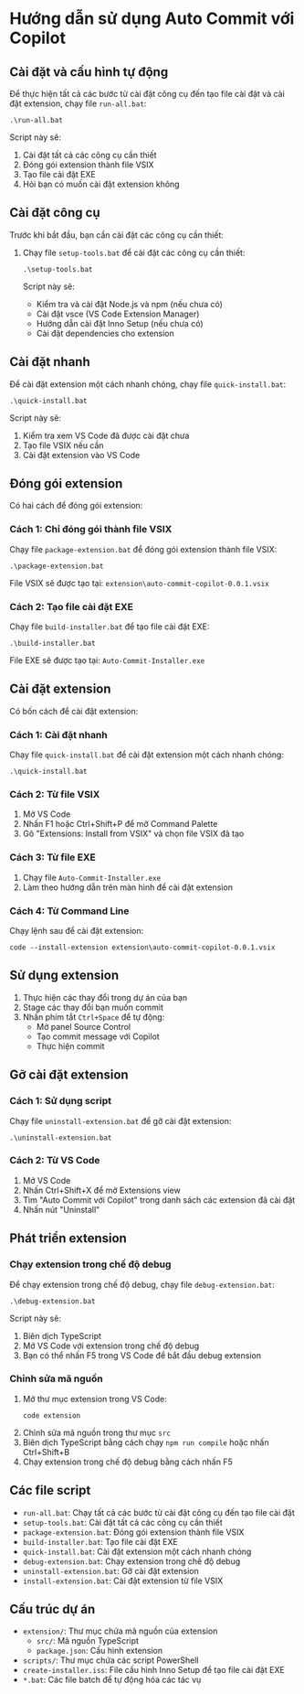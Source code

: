 # Hướng dẫn sử dụng Auto Commit với Copilot

## Cài đặt và cấu hình tự động

Để thực hiện tất cả các bước từ cài đặt công cụ đến tạo file cài đặt và cài đặt extension, chạy file `run-all.bat`:

```
.\run-all.bat
```

Script này sẽ:
1. Cài đặt tất cả các công cụ cần thiết
2. Đóng gói extension thành file VSIX
3. Tạo file cài đặt EXE
4. Hỏi bạn có muốn cài đặt extension không

## Cài đặt công cụ

Trước khi bắt đầu, bạn cần cài đặt các công cụ cần thiết:

1. Chạy file `setup-tools.bat` để cài đặt các công cụ cần thiết:
   ```
   .\setup-tools.bat
   ```

   Script này sẽ:
   - Kiểm tra và cài đặt Node.js và npm (nếu chưa có)
   - Cài đặt vsce (VS Code Extension Manager)
   - Hướng dẫn cài đặt Inno Setup (nếu chưa có)
   - Cài đặt dependencies cho extension

## Cài đặt nhanh

Để cài đặt extension một cách nhanh chóng, chạy file `quick-install.bat`:

```
.\quick-install.bat
```

Script này sẽ:
1. Kiểm tra xem VS Code đã được cài đặt chưa
2. Tạo file VSIX nếu cần
3. Cài đặt extension vào VS Code

## Đóng gói extension

Có hai cách để đóng gói extension:

### Cách 1: Chỉ đóng gói thành file VSIX

Chạy file `package-extension.bat` để đóng gói extension thành file VSIX:
```
.\package-extension.bat
```

File VSIX sẽ được tạo tại: `extension\auto-commit-copilot-0.0.1.vsix`

### Cách 2: Tạo file cài đặt EXE

Chạy file `build-installer.bat` để tạo file cài đặt EXE:
```
.\build-installer.bat
```

File EXE sẽ được tạo tại: `Auto-Commit-Installer.exe`

## Cài đặt extension

Có bốn cách để cài đặt extension:

### Cách 1: Cài đặt nhanh

Chạy file `quick-install.bat` để cài đặt extension một cách nhanh chóng:
```
.\quick-install.bat
```

### Cách 2: Từ file VSIX

1. Mở VS Code
2. Nhấn F1 hoặc Ctrl+Shift+P để mở Command Palette
3. Gõ "Extensions: Install from VSIX" và chọn file VSIX đã tạo

### Cách 3: Từ file EXE

1. Chạy file `Auto-Commit-Installer.exe`
2. Làm theo hướng dẫn trên màn hình để cài đặt extension

### Cách 4: Từ Command Line

Chạy lệnh sau để cài đặt extension:
```
code --install-extension extension\auto-commit-copilot-0.0.1.vsix
```

## Sử dụng extension

1. Thực hiện các thay đổi trong dự án của bạn
2. Stage các thay đổi bạn muốn commit
3. Nhấn phím tắt `Ctrl+Space` để tự động:
   - Mở panel Source Control
   - Tạo commit message với Copilot
   - Thực hiện commit

## Gỡ cài đặt extension

### Cách 1: Sử dụng script

Chạy file `uninstall-extension.bat` để gỡ cài đặt extension:
```
.\uninstall-extension.bat
```

### Cách 2: Từ VS Code

1. Mở VS Code
2. Nhấn Ctrl+Shift+X để mở Extensions view
3. Tìm "Auto Commit với Copilot" trong danh sách các extension đã cài đặt
4. Nhấn nút "Uninstall"

## Phát triển extension

### Chạy extension trong chế độ debug

Để chạy extension trong chế độ debug, chạy file `debug-extension.bat`:

```
.\debug-extension.bat
```

Script này sẽ:
1. Biên dịch TypeScript
2. Mở VS Code với extension trong chế độ debug
3. Bạn có thể nhấn F5 trong VS Code để bắt đầu debug extension

### Chỉnh sửa mã nguồn

1. Mở thư mục extension trong VS Code:
   ```
   code extension
   ```
2. Chỉnh sửa mã nguồn trong thư mục `src`
3. Biên dịch TypeScript bằng cách chạy `npm run compile` hoặc nhấn Ctrl+Shift+B
4. Chạy extension trong chế độ debug bằng cách nhấn F5

## Các file script

- `run-all.bat`: Chạy tất cả các bước từ cài đặt công cụ đến tạo file cài đặt
- `setup-tools.bat`: Cài đặt tất cả các công cụ cần thiết
- `package-extension.bat`: Đóng gói extension thành file VSIX
- `build-installer.bat`: Tạo file cài đặt EXE
- `quick-install.bat`: Cài đặt extension một cách nhanh chóng
- `debug-extension.bat`: Chạy extension trong chế độ debug
- `uninstall-extension.bat`: Gỡ cài đặt extension
- `install-extension.bat`: Cài đặt extension từ file VSIX

## Cấu trúc dự án

- `extension/`: Thư mục chứa mã nguồn của extension
  - `src/`: Mã nguồn TypeScript
  - `package.json`: Cấu hình extension
- `scripts/`: Thư mục chứa các script PowerShell
- `create-installer.iss`: File cấu hình Inno Setup để tạo file cài đặt EXE
- `*.bat`: Các file batch để tự động hóa các tác vụ 